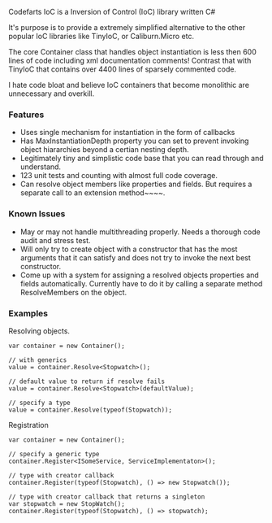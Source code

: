 Codefarts IoC is a Inversion of Control (IoC) library written C#

It's purpose is to provide a extremely simplified alternative to the other popular IoC libraries like TinyIoC, or Caliburn.Micro etc.

The core Container class that handles object instantiation is less then 600 lines of code including xml documentation comments! 
Contrast that with TinyIoC that contains over 4400 lines of sparsely commented code.

I hate code bloat and believe IoC containers that become monolithic are unnecessary and overkill.

### Features

- Uses single mechanism for instantiation in the form of callbacks
- Has MaxInstantiationDepth property you can set to prevent invoking object hiararchies beyond a certian nesting depth.
- Legitimately tiny and simplistic code base that you can read through and understand.
- 123 unit tests and counting with almost full code coverage. 
- Can resolve object members like properties and fields. But requires a separate call to an extension method~~~~.

### Known Issues

- May or may not handle multithreading properly. Needs a thorough code audit and stress test.
- Will only try to create object with a constructor that has the most arguments that it can satisfy and does not try to invoke the next best constructor.
- Come up with a system for assigning a resolved objects properties and fields automatically. 
Currently have to do it by calling a separate method ResolveMembers on the object.

### Examples

Resolving objects.

    var container = new Container();

    // with generics
    value = container.Resolve<Stopwatch>();

    // default value to return if resolve fails
    value = container.Resolve<Stopwatch>(defaultValue); 

    // specify a type
    value = container.Resolve(typeof(Stopwatch)); 

Registration

    var container = new Container();
    
    // specify a generic type  
    container.Register<ISomeService, ServiceImplementaton>();

    // type with creator callback
    container.Register(typeof(Stopwatch), () => new Stopwatch());

    // type with creator callback that returns a singleton
    var stopwatch = new StopWatch();
    container.Register(typeof(Stopwatch), () => stopwatch);